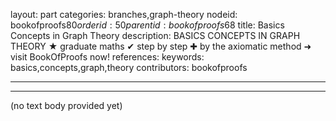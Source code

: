 layout: part
categories: branches,graph-theory
nodeid: bookofproofs$80
orderid: 50
parentid: bookofproofs$68
title: Basics Concepts in Graph Theory
description: BASICS CONCEPTS IN GRAPH THEORY &#9733; graduate maths &#10004; step by step &#10010; by the axiomatic method &#10140; visit BookOfProofs now!
references: 
keywords: basics,concepts,graph,theory
contributors: bookofproofs

---


---
(no text body provided yet)

